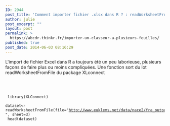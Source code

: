 ```yaml
---
ID: 2944
post_title: 'Comment importer fichier .xlsx dans R ? : readWorksheetFromFile'
author: julie
post_excerpt: ""
layout: post
permalink: >
  https://abcdr.thinkr.fr/importer-un-classeur-a-plusieurs-feuilles/
published: true
post_date: 2014-06-03 08:16:29
---
```

L'import de fichier Excel dans R a toujours été un peu laborieuse, plusieurs façons de faire plus ou moins compliquées. Une fonction sort du lot readWorksheetFromFile du package XLconnect
<br /><br /><br /> <pre><code><br />
library(XLConnect)<br />
dataset&lt;-readWorksheetFromFile(file=&quot;http://www.euklems.net/data/nace2/fra_output_12i.xlsx &quot;, sheet=3)<br />
head(dataset)
<br /><br /></pre>